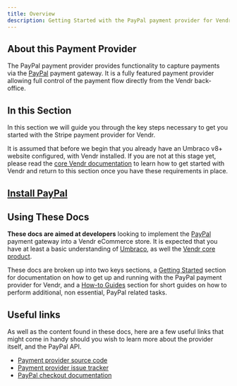 ```yaml
---
title: Overview
description: Getting Started with the PayPal payment provider for Vendr, the eCommerce solution for Umbraco v8+
---
```


## About this Payment Provider

The PayPal payment provider provides functionality to capture payments via the [PayPal](https://paypal.com) payment gateway. It is a fully featured payment provider allowing full control of the payment flow directly from the Vendr back-office.

## In this Section

In this section we will guide you through the key steps necessary to get you started with the Stripe payment provider for Vendr.

It is assumed that before we begin that you already have an Umbraco v8+ website configured, with Vendr installed. If you are not at this stage yet, please read the [core Vendr documentation](../../../../../core/) to learn how to get started with Vendr and return to this section once you have these requirements in place.

## [Install PayPal](../install-payment-providers.md)

## Using These Docs

**These docs are aimed at developers** looking to implement the [PayPal](https://paypal.com) payment gateway into a Vendr eCommerce store. It is expected that you have at least a basic understanding of [Umbraco](https://umbraco.com), as well the [Vendr core product](../../../../core/).

These docs are broken up into two keys sections, a [Getting Started](getting-started/) section for documentation on how to get up and running with the PayPal payment provider for Vendr, and a [How-to Guides](how-to-guides/) section for short guides on how to perform additional, non essential, PayPal related tasks.

## Useful links

As well as the content found in these docs, here are a few useful links that might come in handy should you wish to learn more about the provider itself, and the PayPal API.

* [Payment provider source code](https://github.com/vendrhub/vendr-payment-provider-paypal)
* [Payment provider issue tracker](https://github.com/vendrhub/vendr-payment-provider-paypal/issues)
* [PayPal checkout documentation](https://developer.paypal.com/docs/checkout/)